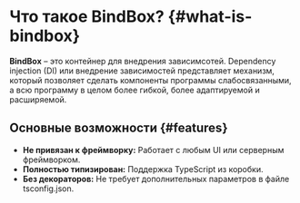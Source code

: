# Что такое BindBox? {#what-is-bindbox}

**BindBox** – это контейнер для внедрения зависимсотей. Dependency injection (DI) или внедрение зависимостей представляет механизм, который позволяет сделать компоненты программы слабосвязанными, а всю программу в целом более гибкой, более адаптируемой и расширяемой.

## Основные возможности {#features}

- **Не привязан к фреймворку:** Работает с любым UI или серверным фреймворком.
- **Полностью типизирован:** Поддержка TypeScript из коробки.
- **Без декораторов:** Не требует дополнительных параметров в файле tsconfig.json.
